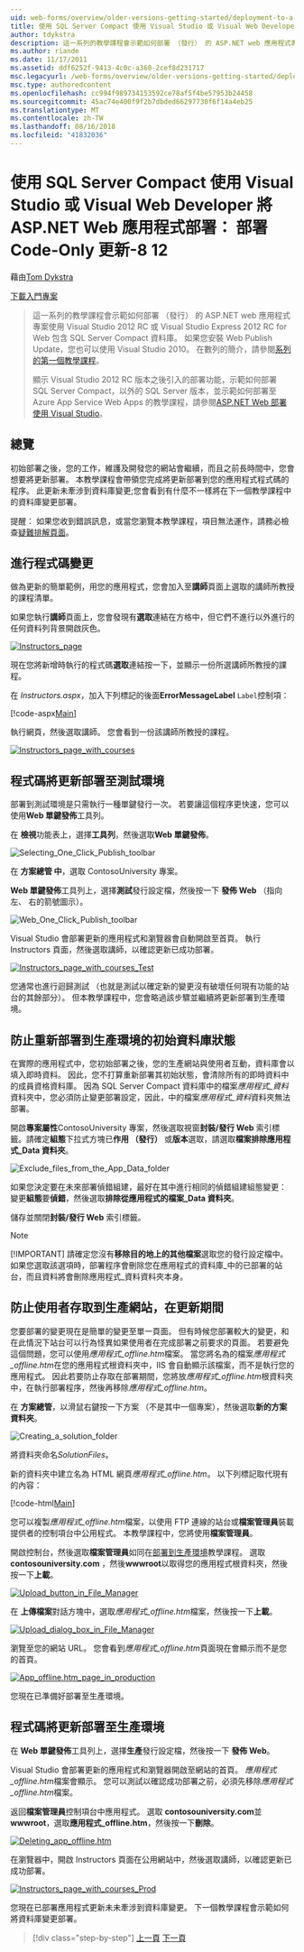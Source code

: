 ```yaml
---
uid: web-forms/overview/older-versions-getting-started/deployment-to-a-hosting-provider/deployment-to-a-hosting-provider-deploying-a-code-only-update-8-of-12
title: 使用 SQL Server Compact 使用 Visual Studio 或 Visual Web Developer 將 ASP.NET Web 應用程式部署： 部署 Code-Only 更新-12 個 8 |Microsoft Docs
author: tdykstra
description: 這一系列的教學課程會示範如何部署 （發行） 的 ASP.NET web 應用程式專案，其中包含 SQL Server Compact 資料庫，使用 Visual Stu...
ms.author: riande
ms.date: 11/17/2011
ms.assetid: ddf6252f-9413-4c0c-a360-2cef8d231717
msc.legacyurl: /web-forms/overview/older-versions-getting-started/deployment-to-a-hosting-provider/deployment-to-a-hosting-provider-deploying-a-code-only-update-8-of-12
msc.type: authoredcontent
ms.openlocfilehash: cc994f989734153592ce78af5f4be57953b24458
ms.sourcegitcommit: 45ac74e400f9f2b7dbded66297730f6f14a4eb25
ms.translationtype: MT
ms.contentlocale: zh-TW
ms.lasthandoff: 08/16/2018
ms.locfileid: "41832036"
---
```

<a name="deploying-an-aspnet-web-application-with-sql-server-compact-using-visual-studio-or-visual-web-developer-deploying-a-code-only-update---8-of-12"></a>使用 SQL Server Compact 使用 Visual Studio 或 Visual Web Developer 將 ASP.NET Web 應用程式部署： 部署 Code-Only 更新-8 12
====================
藉由[Tom Dykstra](https://github.com/tdykstra)

[下載入門專案](http://code.msdn.microsoft.com/Deploying-an-ASPNET-Web-4e31366b)

> 這一系列的教學課程會示範如何部署 （發行） 的 ASP.NET web 應用程式專案使用 Visual Studio 2012 RC 或 Visual Studio Express 2012 RC for Web 包含 SQL Server Compact 資料庫。 如果您安裝 Web Publish Update，您也可以使用 Visual Studio 2010。 在數列的簡介，請參閱[系列的第一個教學課程](deployment-to-a-hosting-provider-introduction-1-of-12.md)。
> 
> 顯示 Visual Studio 2012 RC 版本之後引入的部署功能，示範如何部署 SQL Server Compact，以外的 SQL Server 版本，並示範如何部署至 Azure App Service Web Apps 的教學課程，請參閱[ASP.NET Web 部署使用 Visual Studio](../../deployment/visual-studio-web-deployment/introduction.md)。


## <a name="overview"></a>總覽

初始部署之後，您的工作，維護及開發您的網站會繼續，而且之前長時間中，您會想要將更新部署。 本教學課程會帶領您完成將更新部署到您的應用程式程式碼的程序。 此更新未牽涉到資料庫變更;您會看到有什麼不一樣將在下一個教學課程中的資料庫變更部署。

提醒： 如果您收到錯誤訊息，或當您瀏覽本教學課程，項目無法運作，請務必檢查[疑難排解頁面](deployment-to-a-hosting-provider-creating-and-installing-deployment-packages-12-of-12.md)。

## <a name="making-a-code-change"></a>進行程式碼變更

做為更新的簡單範例，用您的應用程式，您會加入至**講師**頁面上選取的講師所教授的課程清單。

如果您執行**講師**頁面上，您會發現有**選取**連結在方格中，但它們不進行以外進行的任何資料列背景開啟灰色。

[![Instructors_page](deployment-to-a-hosting-provider-deploying-a-code-only-update-8-of-12/_static/image2.png)](deployment-to-a-hosting-provider-deploying-a-code-only-update-8-of-12/_static/image1.png)

現在您將新增時執行的程式碼**選取**連結按一下，並顯示一份所選講師所教授的課程。

在  *Instructors.aspx*，加入下列標記的後面**ErrorMessageLabel** `Label`控制項：

[!code-aspx[Main](deployment-to-a-hosting-provider-deploying-a-code-only-update-8-of-12/samples/sample1.aspx)]

執行網頁，然後選取講師。 您會看到一份該講師所教授的課程。

[![Instructors_page_with_courses](deployment-to-a-hosting-provider-deploying-a-code-only-update-8-of-12/_static/image4.png)](deployment-to-a-hosting-provider-deploying-a-code-only-update-8-of-12/_static/image3.png)

## <a name="deploying-the-code-update-to-the-test-environment"></a>程式碼將更新部署至測試環境

部署到測試環境是只需執行一種單鍵發行一次。 若要讓這個程序更快速，您可以使用**Web 單鍵發佈**工具列。

在 **檢視**功能表上，選擇**工具列**，然後選取**Web 單鍵發佈**。

![Selecting_One_Click_Publish_toolbar](deployment-to-a-hosting-provider-deploying-a-code-only-update-8-of-12/_static/image5.png)

在 **方案總管 中**，選取 ContosoUniversity 專案。

**Web 單鍵發佈**工具列上，選擇**測試**發行設定檔，然後按一下 **發佈 Web** （指向左、 右的箭號圖示）。

![Web_One_Click_Publish_toolbar](deployment-to-a-hosting-provider-deploying-a-code-only-update-8-of-12/_static/image6.png)

Visual Studio 會部署更新的應用程式和瀏覽器會自動開啟至首頁。 執行 Instructors 頁面，然後選取講師，以確認更新已成功部署。

[![Instructors_page_with_courses_Test](deployment-to-a-hosting-provider-deploying-a-code-only-update-8-of-12/_static/image8.png)](deployment-to-a-hosting-provider-deploying-a-code-only-update-8-of-12/_static/image7.png)

您通常也進行迴歸測試 （也就是測試以確定新的變更沒有破壞任何現有功能的站台的其餘部分）。 但本教學課程中，您會略過該步驟並繼續將更新部署到生產環境。

## <a name="preventing-redeployment-of-the-initial-database-state-to-production"></a>防止重新部署到生產環境的初始資料庫狀態

在實際的應用程式中，您初始部署之後，您的生產網站與使用者互動，資料庫會以填入即時資料。 因此，您不打算重新部署其初始狀態，會清除所有的即時資料中的成員資格資料庫。 因為 SQL Server Compact 資料庫中的檔案*應用程式\_資料*資料夾中，您必須防止變更部署設定，因此，中的檔案*應用程式\_資料*資料夾無法部署。

開啟**專案屬性**ContosoUniversity 專案，然後選取視窗**封裝/發行 Web**  索引標籤。請確定**組態**下拉式方塊已**作用 （發行）** 或**版本**選取，請選取**檔案排除應用程式\_Data 資料夾**。

![Exclude_files_from_the_App_Data_folder](deployment-to-a-hosting-provider-deploying-a-code-only-update-8-of-12/_static/image9.png)

如果您決定要在未來部署偵錯組建，最好在其中進行相同的偵錯組建組態變更： 變更**組態**要**偵錯**，然後選取**排除從應用程式的檔案\_Data 資料夾**。

儲存並關閉**封裝/發行 Web**  索引標籤。

> [!NOTE] 
> 
> [!IMPORTANT]
> 請確定您沒有**移除目的地上的其他檔案**選取您的發行設定檔中。 如果您選取該選項時，部署程序會刪除您在應用程式的資料庫\_中的已部署的站台，而且資料將會刪除應用程式\_資料資料夾本身。


## <a name="preventing-user-access-to-the-production-site-during-update"></a>防止使用者存取到生產網站，在更新期間

您要部署的變更現在是簡單的變更至單一頁面。 但有時候您部署較大的變更，和在此情況下站台可以行為怪異如果使用者在完成部署之前要求的頁面。 若要避免這個問題，您可以使用*應用程式\_offline.htm*檔案。 當您將名為的檔案*應用程式\_offline.htm*在您的應用程式根資料夾中，IIS 會自動顯示該檔案，而不是執行您的應用程式。 因此若要防止存取在部署期間，您將放*應用程式\_offline.htm*根資料夾中，在執行部署程序，然後再移除*應用程式\_offline.htm*。

在 **方案總管**，以滑鼠右鍵按一下方案 （不是其中一個專案），然後選取**新的方案資料夾**。

![Creating_a_solution_folder](deployment-to-a-hosting-provider-deploying-a-code-only-update-8-of-12/_static/image10.png)

將資料夾命名*SolutionFiles*。

新的資料夾中建立名為 HTML 網頁*應用程式\_offline.htm*。 以下列標記取代現有的內容：

[!code-html[Main](deployment-to-a-hosting-provider-deploying-a-code-only-update-8-of-12/samples/sample2.html)]

您可以複製*應用程式\_offline.htm*檔案，以使用 FTP 連線的站台或**檔案管理員**裝載提供者的控制項台中公用程式。 本教學課程中，您將使用**檔案管理員**。

開啟控制台，然後選取**檔案管理員**如同在[部署到生產環境](deployment-to-a-hosting-provider-deploying-to-the-production-environment-7-of-12.md)教學課程。 選取  **contosouniversity.com** ，然後**wwwroot**以取得您的應用程式根資料夾，然後按一下**上載**。

[![Upload_button_in_File_Manager](deployment-to-a-hosting-provider-deploying-a-code-only-update-8-of-12/_static/image12.png)](deployment-to-a-hosting-provider-deploying-a-code-only-update-8-of-12/_static/image11.png)

在 **上傳檔案**對話方塊中，選取*應用程式\_offline.htm*檔案，然後按一下**上載**。

[![Upload_dialog_box_in_File_Manager](deployment-to-a-hosting-provider-deploying-a-code-only-update-8-of-12/_static/image14.png)](deployment-to-a-hosting-provider-deploying-a-code-only-update-8-of-12/_static/image13.png)

瀏覽至您的網站 URL。 您會看到*應用程式\_offline.htm*頁面現在會顯示而不是您的首頁。

[![App_offline.htm_page_in_production](deployment-to-a-hosting-provider-deploying-a-code-only-update-8-of-12/_static/image16.png)](deployment-to-a-hosting-provider-deploying-a-code-only-update-8-of-12/_static/image15.png)

您現在已準備好部署至生產環境。

## <a name="deploying-the-code-update-to-the-production-environment"></a>程式碼將更新部署至生產環境

在  **Web 單鍵發佈**工具列上，選擇**生產**發行設定檔，然後按一下 **發佈 Web**。

Visual Studio 會部署更新的應用程式和瀏覽器開啟至網站的首頁。 *應用程式\_offline.htm*檔案會顯示。 您可以測試以確認成功部署之前，必須先移除*應用程式\_offline.htm*檔案。

返回**檔案管理員**控制項台中應用程式。 選取  **contosouniversity.com**並**wwwroot**，選取**應用程式\_offline.htm**，然後按一下**刪除**。

[![Deleting_app_offline.htm](deployment-to-a-hosting-provider-deploying-a-code-only-update-8-of-12/_static/image18.png)](deployment-to-a-hosting-provider-deploying-a-code-only-update-8-of-12/_static/image17.png)

在瀏覽器中，開啟 Instructors 頁面在公用網站中，然後選取講師，以確認更新已成功部署。

[![Instructors_page_with_courses_Prod](deployment-to-a-hosting-provider-deploying-a-code-only-update-8-of-12/_static/image20.png)](deployment-to-a-hosting-provider-deploying-a-code-only-update-8-of-12/_static/image19.png)

您現在已部署應用程式更新未未牽涉到資料庫變更。 下一個教學課程會示範如何將資料庫變更部署。

> [!div class="step-by-step"]
> [上一頁](deployment-to-a-hosting-provider-deploying-to-the-production-environment-7-of-12.md)
> [下一頁](deployment-to-a-hosting-provider-deploying-a-database-update-9-of-12.md)
